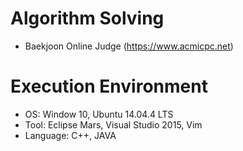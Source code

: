 # Algorithm Solving
- Baekjoon Online Judge (https://www.acmicpc.net)

# Execution Environment
- OS: Window 10, Ubuntu 14.04.4 LTS
- Tool: Eclipse Mars, Visual Studio 2015, Vim
- Language: C++, JAVA 
